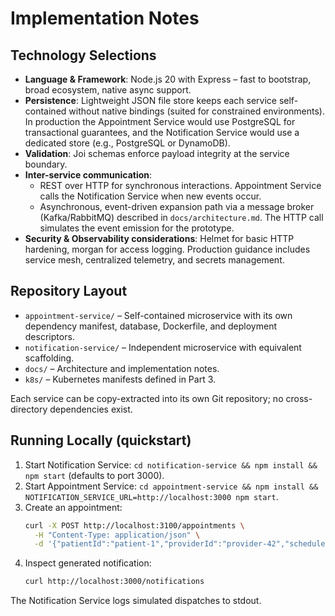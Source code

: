 # Implementation Notes

## Technology Selections
- **Language & Framework**: Node.js 20 with Express – fast to bootstrap, broad ecosystem, native async support.
- **Persistence**: Lightweight JSON file store keeps each service self-contained without native bindings (suited for constrained environments). In production the Appointment Service would use PostgreSQL for transactional guarantees, and the Notification Service would use a dedicated store (e.g., PostgreSQL or DynamoDB).
- **Validation**: Joi schemas enforce payload integrity at the service boundary.
- **Inter-service communication**:
  - REST over HTTP for synchronous interactions. Appointment Service calls the Notification Service when new events occur.
  - Asynchronous, event-driven expansion path via a message broker (Kafka/RabbitMQ) described in `docs/architecture.md`. The HTTP call simulates the event emission for the prototype.
- **Security & Observability considerations**: Helmet for basic HTTP hardening, morgan for access logging. Production guidance includes service mesh, centralized telemetry, and secrets management.

## Repository Layout
- `appointment-service/` – Self-contained microservice with its own dependency manifest, database, Dockerfile, and deployment descriptors.
- `notification-service/` – Independent microservice with equivalent scaffolding.
- `docs/` – Architecture and implementation notes.
- `k8s/` – Kubernetes manifests defined in Part 3.

Each service can be copy-extracted into its own Git repository; no cross-directory dependencies exist.

## Running Locally (quickstart)
1. Start Notification Service: `cd notification-service && npm install && npm start` (defaults to port 3000).
2. Start Appointment Service: `cd appointment-service && npm install && NOTIFICATION_SERVICE_URL=http://localhost:3000 npm start`.
3. Create an appointment:
   ```bash
   curl -X POST http://localhost:3100/appointments \
     -H "Content-Type: application/json" \
     -d '{"patientId":"patient-1","providerId":"provider-42","scheduledFor":"2024-12-01T10:30:00.000Z"}'
   ```
4. Inspect generated notification:
   ```bash
   curl http://localhost:3000/notifications
   ```

The Notification Service logs simulated dispatches to stdout.
